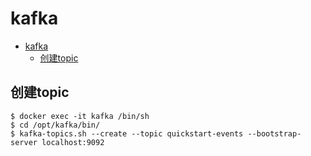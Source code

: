 # kafka
<!-- TOC -->
* [kafka](#kafka)
  * [创建topic](#创建topic)
<!-- TOC -->
## 创建topic

```shell
$ docker exec -it kafka /bin/sh
$ cd /opt/kafka/bin/
$ kafka-topics.sh --create --topic quickstart-events --bootstrap-server localhost:9092
```